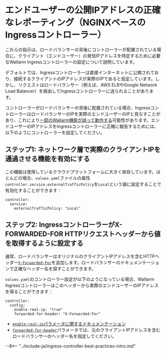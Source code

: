 # エンドユーザーの公開IPアドレスの正確なレポーティング（NGINXベースのIngressコントローラー）

これらの指示は、ロードバランサーの背後にコントローラーが配置されている場合に、クライアント（エンドユーザー）の発信IPアドレスを特定するために必要なWallarm Ingressコントローラーの設定について説明しています。

デフォルトでは、Ingressコントローラーは直接インターネットに公開されており、接続するクライアントのIPアドレスが実際のIPであると仮定しています。しかし、リクエストはロードバランサー（例えば、AWS ELBやGoogle Network Load Balancer）を経由してIngressコントローラーに送られることがあります。

コントローラーがロードバランサーの背後に配置されている場合、IngressコントローラーはロードバランサーのIPを実際のエンドユーザーのIPと見なすことがあり、これにより[一部のWallarm機能が誤って動作する](../../../using-proxy-or-balancer-en.md#possible-problems-of-using-a-proxy-server-or-load-balancer-ip-address-as-a-request-source-address)可能性があります。エンドユーザーのIPアドレスをIngressコントローラーに正確に報告するためには、以下のようにコントローラーを設定してください。

## ステップ1: ネットワーク層で実際のクライアントIPを通過させる機能を有効にする

この機能は使用しているクラウドプラットフォームに大きく依存しています。ほとんどの場合、`values.yaml`ファイルの属性`controller.service.externalTrafficPolicy`を`Local`という値に設定することで有効化することができます：

```
controller:
  service:
    externalTrafficPolicy: "Local"
```

## ステップ2: IngressコントローラーがX-FORWARDED-FOR HTTPリクエストヘッダーから値を取得するように設定する

通常、ロードバランサーはオリジナルのクライアントIPアドレスを含むHTTPヘッダー[`X-Forwarded-For`](https://en.wikipedia.org/wiki/X-Forwarded-For)を追加します。ロードバランサーのドキュメンテーションで正確なヘッダー名を探すことができます。

`values.yaml`のコントローラー設定が以下のようになっている場合、Wallarm Ingressコントローラーはこのヘッダーから実際のエンドユーザーのIPアドレスを得ることができます：

```
controller:
  config:
    enable-real-ip: "true"
    forwarded-for-header: "X-Forwarded-For"
```

* [`enable-real-ip`パラメータに関するドキュメンテーション](https://kubernetes.github.io/ingress-nginx/user-guide/nginx-configuration/configmap/#enable-real-ip)
* [`forwarded-for-header`](https://kubernetes.github.io/ingress-nginx/user-guide/nginx-configuration/configmap/#forwarded-for-header)パラメータでは、元のクライアントIPアドレスを含むロードバランサーのヘッダー名を指定してください。

--8<-- "../include-ja/ingress-controller-best-practices-intro.md"